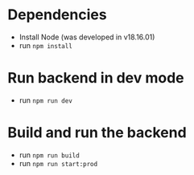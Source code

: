 # Dependencies
- Install Node (was developed in v18.16.01)
- run `npm install`

# Run backend in dev mode
- run `npm run dev`

# Build and run the backend
- run `npm run build`
- run `npm run start:prod`